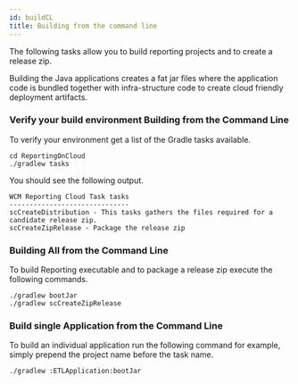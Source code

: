 ```yaml
---
id: buildCL
title: Building from the command line
---
```

The following tasks allow you to build reporting projects and to create a release zip.

Building the Java applications creates a fat jar files where the application code is bundled together with infra-structure code to create cloud friendly deployment artifacts.

### Verify your build environment Building from the Command Line

To verify your environment get a list of the Gradle tasks available.
```
cd ReportingOnCloud
./gradlew tasks
```
You should see the following output.

```
WCM Reporting Cloud Task tasks
------------------------------
scCreateDistribution - This tasks gathers the files required for a candidate release zip.
scCreateZipRelease - Package the release zip
```

### Building All from the Command Line

To build Reporting executable and to package a release zip execute the following commands.
```
./gradlew bootJar
./gradlew scCreateZipRelease
```

### Build single Application from the Command Line

To build an individual application run the following command for example, simply prepend the project name before the task name.

```
./gradlew :ETLApplication:bootJar
```
